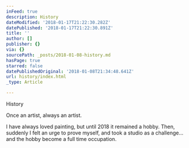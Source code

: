 ```yaml
---
inFeed: true
description: History
dateModified: '2018-01-17T21:22:30.282Z'
datePublished: '2018-01-17T21:22:30.891Z'
title: ''
author: []
publisher: {}
via: {}
sourcePath: _posts/2018-01-08-history.md
hasPage: true
starred: false
datePublishedOriginal: '2018-01-08T21:34:48.641Z'
url: history/index.html
_type: Article

---
```

History

Once an artist, always an artist.

I have always loved painting, but until 2018 it remained a hobby. Then, suddenly I felt an urge to prove myself, and took a studio as a challenge... and the hobby become a full time occupation.
